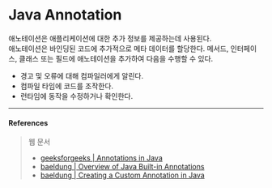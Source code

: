 # Java Annotation

애노테이션은 애플리케이션에 대한 추가 정보를 제공하는데 사용된다.  
애노테이션은 바인딩된 코드에 추가적으로 메타 데이터를 할당한다. 메서드, 인터페이스, 클래스 또는 필드에 애노테이션을 추가하여 다음을 수행할 수 있다.
- 경고 및 오류에 대해 컴파일러에게 알린다.
- 컴파일 타임에 코드를 조작한다.
- 런타임에 동작을 수정하거나 확인한다.

<hr>

#### References

> 웹 문서
> - [geeksforgeeks | Annotations in Java](https://www.geeksforgeeks.org/annotations-in-java/)
> - [baeldung | Overview of Java Built-in Annotations](https://www.baeldung.com/java-default-annotations)
> - [baeldung | Creating a Custom Annotation in Java](https://www.baeldung.com/java-custom-annotation)
